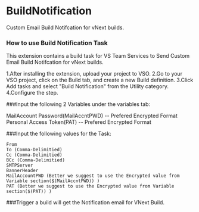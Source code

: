 # BuildNotification
Custom Email Build Notifcation for vNext builds.

### How to use **Build Notification** Task

This extension contains a build task for VS Team Services to Send Custom Email Build Notifcation for vNext builds.

1.After installing the extension, upload your project to VSO.
2.Go to your VSO project, click on the Build tab, and create a new Build definition.
3.Click Add tasks and select "Build Notification" from the Utility category.
4.Configure the step.

###Input the following 2 Variables under the variables tab:

   MailAccount Password(MailAccntPWD)   -- Prefered Encrypted Format 
   Personal Access Token(PAT)           -- Prefered Encrypted Format

###Input the following values for the Task:

	From
	To (Comma-Delimitied)
	Cc (Comma-Delimitied)
	BCc (Comma-Delimitied)
	SMTPServer
	BannerHeader
	MailAccountPWD (Better we suggest to use the Encrypted value from Variable section($(MailAccntPWD)) )
	PAT (Better we suggest to use the Encrypted value from Variable section($(PAT)) )

###Trigger a build will get the Notification email for VNext Build.
